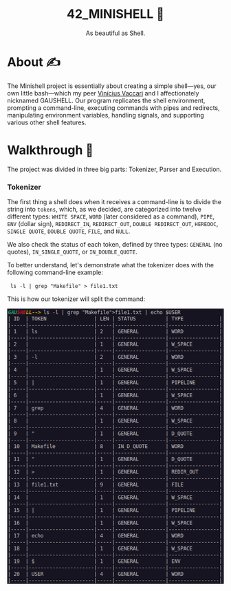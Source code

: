 <h1 align=center>
 42_MINISHELL 🤖
</h1>

<div align=center>
  As beautiful as Shell.
</div>

# About ✍
The Minishell project is essentially about creating a simple shell—yes, our own little bash—which my peer [Vinícius Vaccari](https://github.com/vivaccar) and I affectionately nicknamed GAUSHELL. Our program replicates the shell environment, prompting a command-line, executing commands with pipes and redirects, manipulating environment variables, handling signals, and supporting various other shell features.

#  Walkthrough 🧩
The project was divided in three big parts: Tokenizer, Parser and Execution.

### Tokenizer
The first thing a shell does when it receives a command-line is to divide the string into `tokens`, which, as we decided, are categorized into twelve different types: `WHITE SPACE`, `WORD` (later considered as a command), `PIPE`, `ENV` (dollar sign), `REDIRECT_IN`, `REDIRECT_OUT`, `DOUBLE REDIRECT_OUT`, `HEREDOC`, ``SINGLE QUOTE``, ``DOUBLE QUOTE``, `FILE`, and `NULL`.

We also check the status of each token, defined by three types: `GENERAL` (no quotes), `IN_SINGLE_QUOTE`, or `IN_DOUBLE_QUOTE`.

To better understand, let's demonstrate what the tokenizer does with the following command-line example:

`` ls -l | grep "Makefile" > file1.txt``

This is how our tokenizer will split the command:

<img src="https://github.com/marcelofassbinder/42_MINISHELL/blob/main/tokenizer2.png"/>




